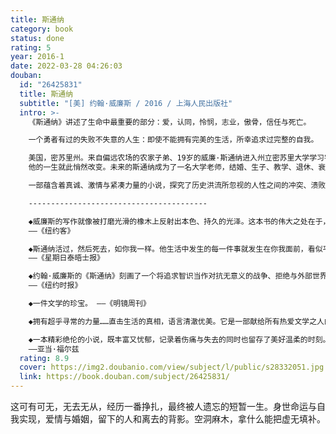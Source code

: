 ```yaml
---
title: 斯通纳
category: book
status: done
rating: 5
year: 2016-1
date: 2022-03-28 04:26:03
douban:
  id: "26425831"
  title: 斯通纳
  subtitle: "[美] 约翰·威廉斯 / 2016 / 上海人民出版社"
  intro: >-
    《斯通纳》讲述了生命中最重要的部分：爱，认同，怜悯，志业，傲骨，信任与死亡。

    一个勇者有过的失败不失意的人生：即使不能拥有完美的生活，所幸追求过完整的自我。

    美国，密苏里州。来自偏远农场的农家子弟、19岁的威廉·斯通纳进入州立密苏里大学学习农学。自一堂选修文学课为起点，
    他的一生就此悄然改变。未来的斯通纳成为了一名大学老师，结婚、生子、教学、退休、衰老、死亡。在他生命的尽头，或许他可以坦然面对这个问题：你的一生，还要期望别的什么吗？

    一部蕴含着真诚、激情与紧凑力量的小说，探究了历史洪流所忽视的人性之间的冲突、溃败与幸存，重新唤起思考每个个体独特存在的意义。作者约翰·威廉斯向世人展示了凡人中的勇者在如何生活。

    ----------------------------------------

    ◆威廉斯的写作就像被打磨光滑的橡木上反射出本色、持久的光泽。这本书的伟大之处在于，它以不带一丝一毫悲喜的冷静洞察了生活本质的全部。《斯通纳》迟到五十年后畅销，是献给被亏欠的艺术一次迟来的正名。
    ——《纽约客》

    ◆斯通纳活过，然后死去，如你我一样。他生活中发生的每一件事就发生在你我面前，看似平淡。然而，写出这种“简单”却需要天才才能完成。读这本书是一本令人难过却又美妙的阅读体验。
    ——《星期日泰晤士报》

    ◆约翰·威廉斯的《斯通纳》刻画了一个将追求智识当作对抗无意义的战争、拒绝与外部世界作廉价妥协的人的一生。它的意义或许不只是一部伟大的小说——它简直是一部几近完美的小说，机构精巧，语言优美，故事动人，展示着一种夺人心魄的完美。
    ——《纽约时报》

    ◆一件文学的珍宝。 ——《明镜周刊》

    ◆拥有超乎寻常的力量……直击生活的真相，语言清澈优美。它是一部献给所有热爱文学之人的传奇。 ——伊恩·麦克尤恩

    ◆一本精彩绝伦的小说，既丰富又忧郁，记录着伤痛与失去的同时也留存了美好温柔的时刻。这本小说完美展现了小说艺术的要素，它的叙事节奏与情节构架均堪称完美无缺。这本小说像一条河流，冷静而又流畅的平静笔调裹挟着磅礴延绵的力量。
    ——亚当·福尔兹
  rating: 8.9
  cover: https://img2.doubanio.com/view/subject/l/public/s28332051.jpg
  link: https://book.douban.com/subject/26425831/
---
```


这可有可无，无去无从，经历一番挣扎，最终被人遗忘的短暂一生。身世命运与自我实现，爱情与婚姻，留下的人和离去的背影。空洞麻木，拿什么能把虚无填补。
